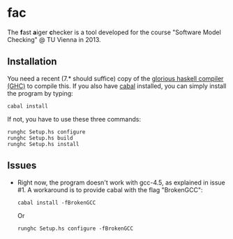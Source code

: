 fac
===
The **f**ast **a**iger **c**hecker is a tool developed for the course "Software Model Checking" @ TU Vienna in 2013.

Installation
------------
You need a recent (7.* should suffice) copy of the [glorious haskell compiler (GHC)](http://haskell.org/ghc) to compile this.
If you also have [cabal](http://haskell.org/cabal) installed, you can simply install the program by typing:

```
cabal install
```

If not, you have to use these three commands:

```
runghc Setup.hs configure
runghc Setup.hs build
runghc Setup.hs install
```

Issues
------
- Right now, the program doesn't work with gcc-4.5, as explained in issue #1.
  A workaround is to provide cabal with the flag "BrokenGCC":
  
  ```
  cabal install -fBrokenGCC
  ```
  
  Or
  
  ```
  runghc Setup.hs configure -fBrokenGCC
  ```
      
